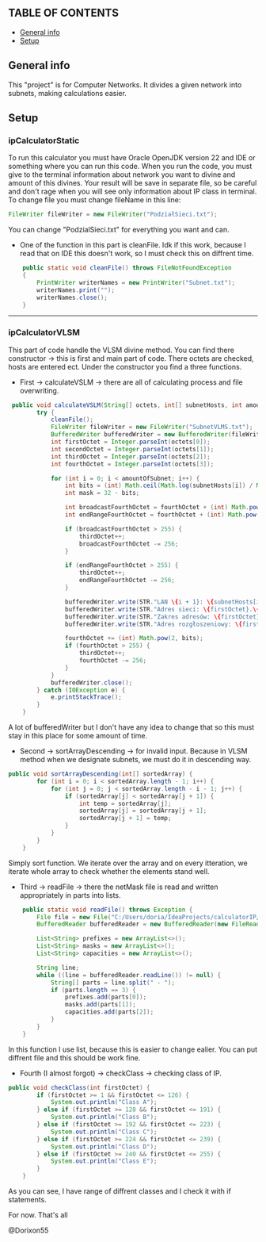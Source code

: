 ## TABLE OF CONTENTS
* [General info](#general-info)
* [Setup](#setup)

## General info
This "project" is for Computer Networks.
It divides a given network into subnets, making calculations easier.

## Setup

### ipCalculatorStatic
To run this calculator you must have Oracle OpenJDK version 22 and IDE or something where you can run this code.
When you run the code, you must give to the terminal information about network you want to divine and amount of
this divines. Your result will be save in separate file, so be careful and don't rage when you will see only
information about IP class in terminal. To change file you must change fileName in this line: 
``` java
FileWriter fileWriter = new FileWriter("PodziałSieci.txt");
```
You can change "PodzialSieci.txt" for everything you want and can.

- One of the function in this part is cleanFile. Idk if this work, because I read that on IDE this doesn't work, so I must check this on diffrent time.
``` java
    public static void cleanFile() throws FileNotFoundException
    {
        PrintWriter writerNames = new PrintWriter("Subnet.txt");
        writerNames.print("");
        writerNames.close();
    }
```


---

### ipCalculatorVLSM
This part of code handle the VLSM divine method. You can find there constructor -> this is first and main part of code. There octets are checked, hosts are entered ect.
Under the constructor you find a three functions. 
- First -> calculateVSLM -> there are all of calculating process and file overwriting.
``` java
 public void calculateVSLM(String[] octets, int[] subnetHosts, int amountOfSubnet) {
        try {
            cleanFile();
            FileWriter fileWriter = new FileWriter("SubnetVLMS.txt");
            BufferedWriter bufferedWriter = new BufferedWriter(fileWriter);
            int firstOctet = Integer.parseInt(octets[0]);
            int secondOctet = Integer.parseInt(octets[1]);
            int thirdOctet = Integer.parseInt(octets[2]);
            int fourthOctet = Integer.parseInt(octets[3]);

            for (int i = 0; i < amountOfSubnet; i++) {
                int bits = (int) Math.ceil(Math.log(subnetHosts[i]) / Math.log(2));
                int mask = 32 - bits;

                int broadcastFourthOctet = fourthOctet + (int) Math.pow(2, bits) - 1;
                int endRangeFourthOctet = fourthOctet + (int) Math.pow(2, bits) - 2;

                if (broadcastFourthOctet > 255) {
                    thirdOctet++;
                    broadcastFourthOctet -= 256;
                }

                if (endRangeFourthOctet > 255) {
                    thirdOctet++;
                    endRangeFourthOctet -= 256;
                }

                bufferedWriter.write(STR."LAN \{i + 1}: \{subnetHosts[i]} hostów\n");
                bufferedWriter.write(STR."Adres sieci: \{firstOctet}.\{secondOctet}.\{thirdOctet}.\{fourthOctet}/\{mask}\n");
                bufferedWriter.write(STR."Zakres adresów: \{firstOctet}.\{secondOctet}.\{thirdOctet}.\{fourthOctet + 1} - \{firstOctet}.\{secondOctet}.\{thirdOctet}.\{endRangeFourthOctet}\n");
                bufferedWriter.write(STR."Adres rozgłoszeniowy: \{firstOctet}.\{secondOctet}.\{thirdOctet}.\{broadcastFourthOctet}\n\n");

                fourthOctet += (int) Math.pow(2, bits);
                if (fourthOctet > 255) {
                    thirdOctet++;
                    fourthOctet -= 256;
                }
            }
            bufferedWriter.close();
        } catch (IOException e) {
            e.printStackTrace();
        }
    }
```
A lot of bufferedWriter but I don't have any idea to change that so this must stay in this place for some amount of time.

- Second -> sortArrayDescending -> for invalid input. Because in VLSM method when we designate subnets, we must do it in descending way.
``` java
public void sortArrayDescending(int[] sortedArray) {
        for (int i = 0; i < sortedArray.length - 1; i++) {
            for (int j = 0; j < sortedArray.length - i - 1; j++) {
                if (sortedArray[j] < sortedArray[j + 1]) {
                    int temp = sortedArray[j];
                    sortedArray[j] = sortedArray[j + 1];
                    sortedArray[j + 1] = temp;
                }
            }
        }
    }
```
Simply sort function. We iterate over the array and on every itteration, we iterate whole array to check whether the elements stand well.

- Third -> readFile -> there the netMask file is read and written appropriately in parts into lists.
``` java
    public static void readFile() throws Exception {
        File file = new File("C:/Users/doria/IdeaProjects/calculatorIP/netMask.txt");
        BufferedReader bufferedReader = new BufferedReader(new FileReader(file));

        List<String> prefixes = new ArrayList<>();
        List<String> masks = new ArrayList<>();
        List<String> capacities = new ArrayList<>();

        String line;
        while ((line = bufferedReader.readLine()) != null) {
            String[] parts = line.split(" - ");
            if (parts.length == 3) {
                prefixes.add(parts[0]);
                masks.add(parts[1]);
                capacities.add(parts[2]);
            }
        }
    }
```
In this function I use list, because this is easier to change ealier. You can put diffrent file and this should be work fine.

- Fourth (I almost forgot) -> checkClass -> checking class of IP.
``` java
public void checkClass(int firstOctet) {
        if (firstOctet >= 1 && firstOctet <= 126) {
            System.out.println("Class A");
        } else if (firstOctet >= 128 && firstOctet <= 191) {
            System.out.println("Class B");
        } else if (firstOctet >= 192 && firstOctet <= 223) {
            System.out.println("Class C");
        } else if (firstOctet >= 224 && firstOctet <= 239) {
            System.out.println("Class D");
        } else if (firstOctet >= 240 && firstOctet <= 255) {
            System.out.println("Class E");
        }
    }
```
As you can see, I have range of diffrent classes and I check it with if statements.

For now. That's all
  



@Dorixon55
